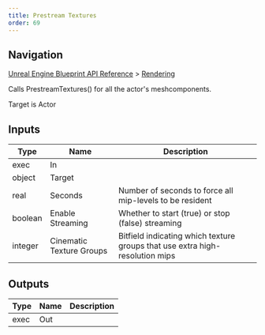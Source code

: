 ```yaml
---
title: Prestream Textures
order: 69
---
```

## Navigation

[Unreal Engine Blueprint API Reference](https://dev.epicgames.com/documentation/en-us/unreal-engine/BlueprintAPI) > [Rendering](https://dev.epicgames.com/documentation/en-us/unreal-engine/BlueprintAPI/Rendering)

Calls PrestreamTextures() for all the actor's meshcomponents.

Target is Actor

## Inputs

| Type | Name | Description |
| --- | --- | --- |
| exec | In |  |
| object | Target |  |
| real | Seconds | Number of seconds to force all mip-levels to be resident |
| boolean | Enable Streaming | Whether to start (true) or stop (false) streaming |
| integer | Cinematic Texture Groups | Bitfield indicating which texture groups that use extra high-resolution mips |

## Outputs

| Type | Name | Description |
| --- | --- | --- |
| exec | Out |  |
